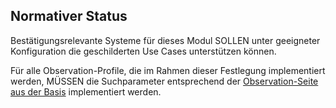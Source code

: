 ## Normativer Status
Bestätigungsrelevante Systeme für dieses Modul SOLLEN unter geeigneter Konfiguration die geschilderten Use Cases unterstützen können.

Für alle Observation-Profile, die im Rahmen dieser Festlegung implementiert werden, MÜSSEN die Suchparameter entsprechend der [Observation-Seite aus der Basis](https://simplifier.net/guide/isik-basis-v4/ImplementationGuide-markdown-Datenobjekte-Datenobjekte_Observation?version=current) implementiert werden.